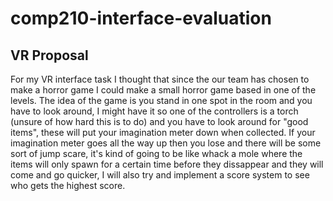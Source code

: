 # comp210-interface-evaluation

## VR Proposal 
For my VR interface task I thought that since the our team has chosen to make a horror game I could make a small horror game based in one of the levels. The idea of the game is you stand in one spot in the room and you have to look around, I might have it so one of the controllers is a torch (unsure of how hard this is to do) and you have to look around for "good items", these will put your imagination meter down when collected. If your imagination meter goes all the way up then you lose and there will be some sort of jump scare, it's kind of going to be like whack a mole where the items will only spawn for a certain time before they dissappear and they will come and go quicker, I will also try and implement a score system to see who gets the highest score.

